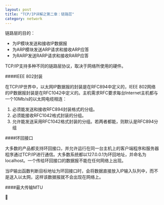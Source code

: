```yaml
---
layout: post
title: "TCP/IP详解之第二章：链路层"
category: network
---
```


链路层的目的：

* 为IP模块发送和接收IP数据报
* 为ARP模块发送ARP请求和接收ARP应答
* 为RARP发送RARP请求和接收RARP应答

TCP/IP支持多种不同的链路层协议，取决于网络所使用的硬件。

####IEEE 802封装

在TCP/IP世界中，以太网IP数据报的封装是在RFC894中定义的，IEEE 802网络的IP数据报封装是在RFC1042中定义的。主机需求RFC要求每台Internet主机都与一个10Mb/s的以太网电缆相连：

1. 必须能发送和接收RFC894封装格式的分组。
2. 必须能接收RFC1042格式封装的分组。
3. 允许能发送采用RFC1042格式封装的分组。若两者都能，则默认是RFC894分组

####环回接口

大多数的产品都支持环回接口，并允许运行在同一台主机上的客户端程序和服务器程序通过TCP/IP进行通信。大多数系统都以127.0.0.1为环回地址，并命名为localhost。一个传给环回接口的数据报不能在任何网络上出现。

当IP输出函数判断目标地址为环回接口时，会将数据直接放入IP输入队列中，而不是送入以太网，这样该数据报就不会出现在网络上。

####最大传输MTU

